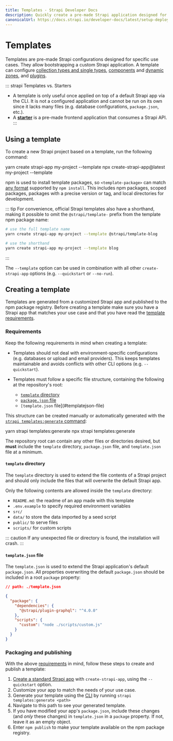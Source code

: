 ```yaml
---
title: Templates - Strapi Developer Docs
description: Quickly create a pre-made Strapi application designed for a specific use case. It allows you to quickly bootstrap a custom Strapi app.
canonicalUrl: https://docs.strapi.io/developer-docs/latest/setup-deployment-guides/installation/templates.html
---
```


# Templates

Templates are pre-made Strapi configurations designed for specific use cases. They allow bootstrapping a custom Strapi application. A template can configure [collection types and single types](/user-docs/latest/content-types-builder/introduction-to-content-types-builder.md), [components](/developer-docs/latest/development/backend-customization/models.html#components-2) and [dynamic zones](/developer-docs/latest/development/backend-customization/models.html#dynamic-zones), and [plugins](/developer-docs/latest/plugins/plugins-intro.html).

::: strapi Templates vs. Starters
- A template is only useful once applied on top of a default Strapi app via the CLI. It is not a configured application and cannot be run on its own since it lacks many files (e.g. database configurations, `package.json`, etc.).
- A **[starter](https://strapi.io/starters)** is a pre-made frontend application that consumes a Strapi API.
:::

## Using a template

To create a new Strapi project based on a template, run the following command:

<code-group>

  <code-block title="YARN">
    yarn create strapi-app my-project --template <template-package>
  </code-block>

  <code-block title="NPM">
    npx create-strapi-app@latest my-project --template <template-package>
  </code-block>

</code-group>

npm is used to install template packages, so `<template-package>` can match [any format](https://docs.npmjs.com/cli/v8/commands/npm-install) supported by `npm install`. This includes npm packages, scoped packages, packages with a precise version or tag, and local directories for development.

::: tip
For convenience, official Strapi templates also have a shorthand, making it possible to omit the `@strapi/template-` prefix from the template npm package name:

```bash
# use the full template name
yarn create strapi-app my-project --template @strapi/template-blog

# use the shorthand
yarn create strapi-app my-project --template blog
```

:::

The `--template` option can be used in combination with all other `create-strapi-app` options (e.g. `--quickstart` or `--no-run`).

## Creating a template

Templates are generated from a customized Strapi app and published to the npm package registry. Before creating a template make sure you have a Strapi app that matches your use case and that you have read the [template requirements](#requirements).

### Requirements

Keep the following requirements in mind when creating a template:

* Templates should not deal with environment-specific configurations (e.g. databases or upload and email providers). This keeps templates maintainable and avoids conflicts with other CLI options (e.g. `--quickstart`).

* Templates must follow a specific file structure, containing the following at the repository's root:
    * [`template` directory](#template-directory)
    * [`package.json` file](https://docs.npmjs.com/creating-a-package-json-file)
    * `[template.json` file](#templatejson-file)

This structure can be created manually or automatically generated with the [`strapi templates:generate` command](/developer-docs/latest/developer-resources/cli/CLI.md#strapi-templates-generate):

<code-group>

  <code-block title="YARN">
    yarn strapi templates:generate <path>
  </code-block>

  <code-block title="NPM">
    npx strapi templates:generate <path>
  </code-block>

</code-group>


The repository root can contain any other files or directories desired, but **must** include the `template` directory, `package.json` file, and `template.json` file at a minimum.

#### `template` directory

The `template` directory is used to extend the file contents of a Strapi project and should only include the files that will overwrite the default Strapi app.

Only the following contents are allowed inside the `template` directory:

- `README.md`: the readme of an app made with this template
- `.env.example` to specify required environment variables
- `src/`
- `data/` to store the data imported by a seed script
- `public/` to serve files
- `scripts/` for custom scripts

::: caution
If any unexpected file or directory is found, the installation will crash.
:::

#### `template.json` file

The `template.json` is used to extend the Strapi application's default `package.json`. All properties overwriting the default `package.json` should be included in a root `package` property:

```json
// path: ./template.json

{
  "package": {
    "dependencies": {
      "@strapi/plugin-graphql": "^4.0.0"
    },
    "scripts": {
      "custom": "node ./scripts/custom.js"
    }
  }
}
```

### Packaging and publishing

With the above [requirements](#requirements) in mind, follow these steps to create and publish a template:

1. [Create a standard Strapi app](../../getting-started/quick-start/) with `create-strapi-app`, using the `--quickstart` option.
2. Customize your app to match the needs of your use case.
3. Generate your template using the [CLI](/developer-docs/latest/developer-resources/cli/CLI.md#strapi-templates-generate) by running `strapi templates:generate <path>`
4. Navigate to this path to see your generated template.
5. If you have modified your app's `package.json`, include these changes (and _only_ these changes) in `template.json` in a `package` property. If not, leave it as an empty object.
6. Enter `npm publish` to make your template available on the npm package registry.
